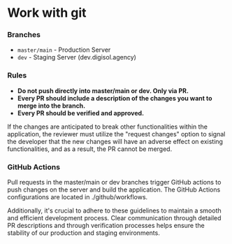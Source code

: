 # Work with git

### Branches

- `master/main` - Production Server
- `dev` - Staging Server (dev.digisol.agency)

### Rules

- **Do not push directly into master/main or dev. Only via PR.**
- **Every PR should include a description of the changes you want to merge
into the branch.**
- **Every PR should be verified and approved.**

If the changes are anticipated to break other functionalities within the
application, the reviewer must utilize the "request changes" option to
signal the developer that the new changes will have an adverse effect on
existing functionalities, and as a result, the PR cannot be merged.

### GitHub Actions

Pull requests in the master/main or dev branches trigger GitHub actions to
push changes on the server and build the application. The GitHub Actions
configurations are located in ./github/workflows.

Additionally, it's crucial to adhere to these guidelines to maintain a smooth
and efficient development process. Clear communication through detailed PR
descriptions and through verification processes helps ensure the stability
of our production and staging environments.
